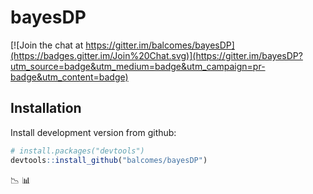 # bayesDP
[![Join the chat at https://gitter.im/balcomes/bayesDP](https://badges.gitter.im/Join%20Chat.svg)](https://gitter.im/bayesDP?utm_source=badge&utm_medium=badge&utm_campaign=pr-badge&utm_content=badge)

## Installation

Install development version from github:

```R
# install.packages("devtools")
devtools::install_github("balcomes/bayesDP")
```

:chart_with_downwards_trend:  :bar_chart:
